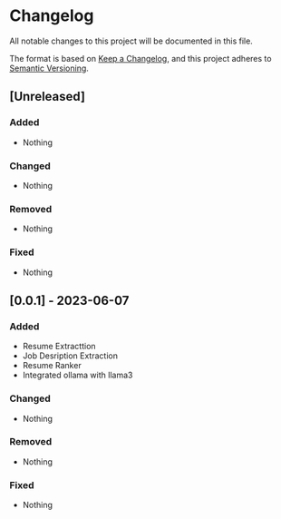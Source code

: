 # Changelog

All notable changes to this project will be documented in this file.

The format is based on [Keep a Changelog](https://keepachangelog.com/en/1.1.0/),
and this project adheres to [Semantic Versioning](https://semver.org/spec/v2.0.0.html).

## [Unreleased]

### Added

- Nothing

### Changed

- Nothing

### Removed

- Nothing

### Fixed

- Nothing

## [0.0.1] - 2023-06-07

### Added

- Resume Extracttion
- Job Desription Extraction
- Resume Ranker
- Integrated ollama with llama3

### Changed

- Nothing

### Removed

- Nothing

### Fixed

- Nothing
